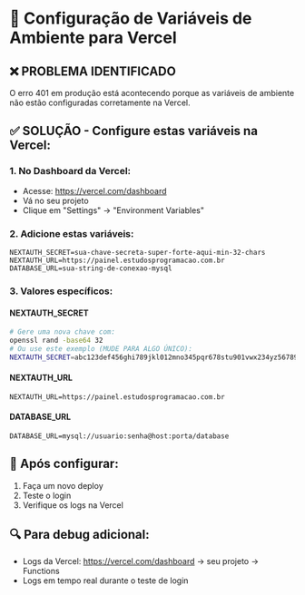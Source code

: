 # 🔧 Configuração de Variáveis de Ambiente para Vercel

## ❌ PROBLEMA IDENTIFICADO
O erro 401 em produção está acontecendo porque as variáveis de ambiente não estão configuradas corretamente na Vercel.

## ✅ SOLUÇÃO - Configure estas variáveis na Vercel:

### 1. No Dashboard da Vercel:
- Acesse: https://vercel.com/dashboard
- Vá no seu projeto
- Clique em "Settings" → "Environment Variables"

### 2. Adicione estas variáveis:

```
NEXTAUTH_SECRET=sua-chave-secreta-super-forte-aqui-min-32-chars
NEXTAUTH_URL=https://painel.estudosprogramacao.com.br
DATABASE_URL=sua-string-de-conexao-mysql
```

### 3. Valores específicos:

#### NEXTAUTH_SECRET
```bash
# Gere uma nova chave com:
openssl rand -base64 32
# Ou use este exemplo (MUDE PARA ALGO ÚNICO):
NEXTAUTH_SECRET=abc123def456ghi789jkl012mno345pqr678stu901vwx234yz567890abcdef123
```

#### NEXTAUTH_URL
```
NEXTAUTH_URL=https://painel.estudosprogramacao.com.br
```

#### DATABASE_URL
```
DATABASE_URL=mysql://usuario:senha@host:porta/database
```

## 🚀 Após configurar:
1. Faça um novo deploy
2. Teste o login
3. Verifique os logs na Vercel

## 🔍 Para debug adicional:
- Logs da Vercel: https://vercel.com/dashboard → seu projeto → Functions
- Logs em tempo real durante o teste de login